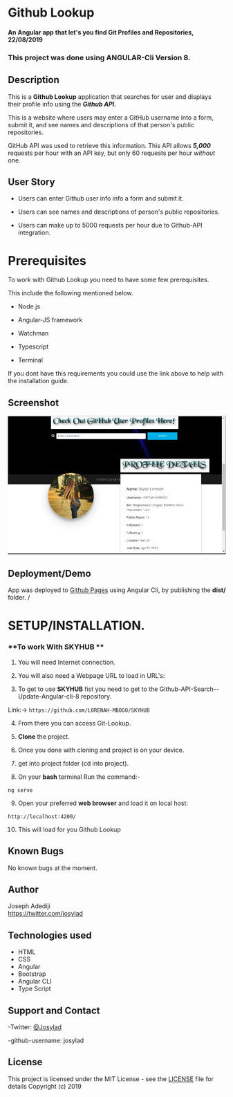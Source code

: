# Github Lookup
#### An Angular app that let's you find Git Profiles and Repositories, 22/08/2019
### **This project was done using ANGULAR-Cli Version 8.**

## Description
This is a **Github Lookup** application that searches for user and displays their profile info using the ***Github API.***

This is a website where users may enter a GitHub username into a form, submit it, and see names and descriptions of that person's public repositories.

GitHub API was used to retrieve this information. This API allows ***5,000*** requests per hour with an API key, but only 60 requests per hour _without_ one.

## User Story

- Users can enter Github user info info a form and submit it.

- Users can see names and descriptions of person's public repositories.

- Users can make up to 5000 requests per hour due to Github-API integration.

# Prerequisites

To work with Github Lookup you need to have some few prerequisites.

This include the following mentioned below.


- Node.js

- Angular-JS framework

- Watchman

- Typescript

- Terminal

If you dont have this requirements you could use the link above to help with the installation guide.

## Screenshot
<img src="src/SKYLAR.png" width="1000">

## Deployment/Demo
App was deployed to [Github Pages]() using Angular Cli, by publishing the **dist/** folder.
/

# **SETUP/INSTALLATION.**

### **To work With SKYHUB **

1. You will need Internet connection.

2. You will also need a Webpage URL to load in URL's:

3. To get to use **SKYHUB** fist you need to get to the Github-API-Search--Update-Angular-cli-8 repository.

Link:-> ```https://github.com/LORENAH-MBOGO/SKYHUB```

4. From there you can access Git-Lookup.

5. **Clone** the project.

6. Once you done with cloning and project is on your device.

7. get into project folder (cd into project).

8. On your **bash** terminal Run the command:-

```
ng serve
```

9. Open your preferred **web browser** and load it on local host:

```
http://localhost:4200/
```

10. This will load for you Github Lookup



## Known Bugs
No known bugs at the moment.
## Author
Joseph Adediji  
https://twitter.com/josylad

## Technologies used
* HTML
* CSS
* Angular
* Bootstrap
* Angular CLI
* Type Script

## Support and Contact

-Twitter: [@Josylad](https://twitter.com/josylad/)

-github-username: josylad

## License
This project is licensed under the MIT License - see the [LICENSE](LICENSE) file for details
Copyright (c) 2019
